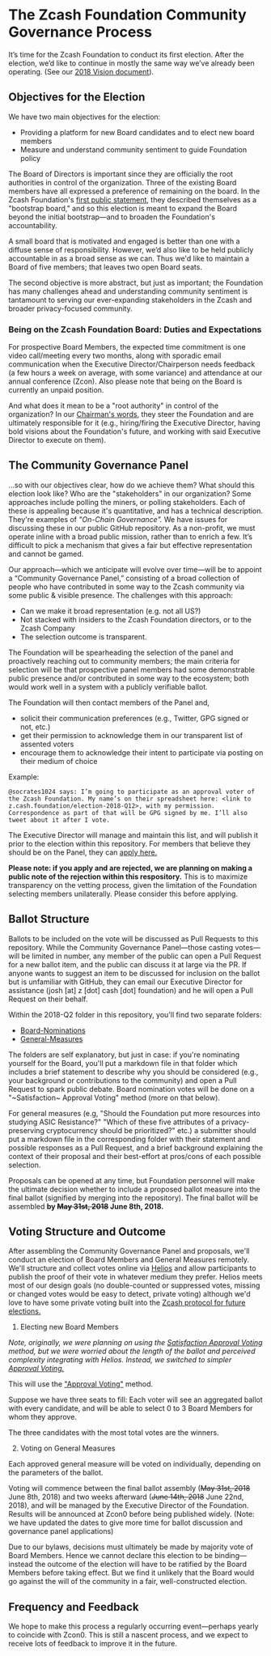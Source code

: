 # The Zcash Foundation Community Governance Process

It’s time for the Zcash Foundation to conduct its first election. After the election, we’d like to continue in mostly the same way we’ve already been operating. (See our [2018 Vision document](https://github.com/ZcashFoundation/ZcashFoundation/blob/master/2018-VISION.md)).

## Objectives for the Election

We have two main objectives for the election:

- Providing a platform for new Board candidates and to elect new board members
- Measure and understand community sentiment to guide Foundation policy

The Board of Directors is important since they are officially the root authorities in control of the organization. Three of the existing Board members have all expressed a preference of remaining on the board. In the Zcash Foundation's [first public statement](https://z.cash.foundation//blog/hello-world/), they described themselves as a "bootstrap board," and so this election is meant to expand the Board beyond the initial bootstrap—and to broaden the Foundation's accountability.

A small board that is motivated and engaged is better than one with a diffuse sense of responsibility. However, we’d also like to be held publicly accountable in as a broad sense as we can. Thus we'd like to maintain a Board of five members; that leaves two open Board seats.

The second objective is more abstract, but just as important; the Foundation has many challenges ahead and understanding community sentiment is tantamount to serving our ever-expanding stakeholders in the Zcash and broader privacy-focused community.

### Being on the Zcash Foundation Board: Duties and Expectations

For prospective Board Members, the expected time commitment is one video call/meeting every two months, along with sporadic email communication when the Executive Director/Chairperson needs feedback (a few hours a week on average, with some variance) and attendance at our annual conference (Zcon). Also please note that being on the Board is currently an unpaid position. 

And what does it mean to be a "root authority" in control of the organization? In our [Chairman's words](https://twitter.com/socrates1024/status/987374121892839424), they steer the Foundation and are ultimately responsible for it (e.g., hiring/firing the Executive Director, having bold visions about the Foundation's future, and working with said Executive Director to execute on them).

## The Community Governance Panel

...so with our objectives clear, how do we achieve them? What should this election look like? Who are the "stakeholders" in our organization? Some approaches include polling the miners, or polling stakeholders. Each of these is appealing because it's quantitative, and has a technical description. They're examples of _"On-Chain Governance"._ We have issues for discussing these in our public GitHub repository. As a non-profit, we must operate inline with a broad public mission, rather than to enrich a few. It’s difficult to pick a mechanism that gives a fair but effective representation and cannot be gamed.

Our approach—which we anticipate will evolve over time—will be to appoint a “Community Governance Panel,” consisting of a broad collection of people who have contributed in some way to the Zcash community via some public & visible presence. The challenges with this approach:

- Can we make it broad representation (e.g. not all US?)
- Not stacked with insiders to the Zcash Foundation directors, or to the Zcash Company
- The selection outcome is transparent.

The Foundation will be spearheading the selection of the panel and proactively reaching out to community members; the main criteria for selection will be that prospective panel members had some demonstrable public presence and/or contributed in some way to the ecosystem; both would work well in a system with a publicly verifiable ballot.

The Foundation will then contact members of the Panel and,
  - solicit their communication preferences (e.g., Twitter, GPG signed or not, etc.)
  - get their permission to acknowledge them in our transparent list of assented voters
  - encourage them to acknowledge their intent to participate via posting on their medium of choice

Example:
```
@socrates1024 says: I’m going to participate as an approval voter of the Zcash Foundation. My name’s on their spreadsheet here: <link to z.cash.foundation/election-2018-Q12>, with my permission. Correspondence as part of that will be GPG signed by me. I’ll also tweet about it after I vote.
```

The Executive Director will manage and maintain this list, and will publish it prior to the election within this repository. For members that believe they should be on the Panel, they can [apply here.](https://zcashfoundation.formstack.com/forms/community_governance)

**Please note: if you apply and are rejected, we are planning on making a public note of the rejection within this respository.** This is to maximize transparency on the vetting process, given the limitation of the Foundation selecting members unilaterally. Please consider this before applying.

## Ballot Structure

Ballots to be included on the vote will be discussed as Pull Requests to this repository. While the Community Governance Panel—those casting votes—will be limited in number, any member of the public can open a Pull Request for a new ballot item, and the public can discuss it at large via the PR. If anyone wants to suggest an item to be discussed for inclusion on the ballot but is unfamiliar with GitHub, they can email our Executive Director for assistance (josh [at] z [dot] cash [dot] foundation) and he will open a Pull Request on their behalf.

Within the 2018-Q2 folder in this repository, you'll find two separate folders:

- [Board-Nominations](2018-Q2/Board-Nominations)
- [General-Measures](2018-Q2/General-Measures)
 
The folders are self explanatory, but just in case: if you're nominating yourself for the Board, you'll put a markdown file in that folder which includes a brief statement to describe why you should be considered (e.g., your background or contributions to the community) and open a Pull Request to spark public debate. Board nomination votes will be done on a "~Satisfaction~ Approval Voting" method (more on that below).

For general measures (e.g, "Should the Foundation put more resources into studying ASIC Resistance?" "Which of these five attributes of a privacy-preserving cryptocurrency should be prioritized?" etc.) a submitter should put a markdown file in the corresponding folder with their statement and possible responses as a Pull Request, and a brief background explaining the context of their proposal and their best-effort at pros/cons of each possible selection.

Proposals can be opened at any time, but Foundation personnel will make the ultimate decision whether to include a proposed ballot measure into the final ballot (signified by merging into the repository). The final ballot will be assembled **by ~~May 31st, 2018~~ June 8th, 2018.**

## Voting Structure and Outcome

After assembling the Community Governance Panel and proposals, we'll conduct an election of Board Members and General Measures remotely. We'll structure and collect votes online via [Helios](https://vote.heliosvoting.org/) and allow participants to publish the proof of their vote in whatever medium they prefer. Helios meets most of our design goals (no double-counted or suppressed votes, missing or changed votes would be easy to detect, private voting) although we'd love to have some private voting built into the [Zcash protocol for future elections.](https://eprint.iacr.org/2017/585.pdf)

1. Electing new Board Members

*Note, originally, we were planning on using the [Satisfaction Approval Voting](https://en.wikipedia.org/wiki/Satisfaction_approval_voting) method, but we were worried about the length of the ballot and perceived complexity integrating with Helios. Instead, we switched to simpler [Approval Voting.](https://en.wikipedia.org/wiki/Satisfaction_approval_voting)*

This will use the ["Approval Voting"](https://en.wikipedia.org/wiki/Approval_voting) method.

Suppose we have three seats to fill: Each voter will see an aggregated ballot with every candidate, and will be able to select 0 to 3 Board Members for whom they approve.

The three candidates with the most total votes are the winners.

2. Voting on General Measures

Each approved general measure will be voted on individually, depending on the parameters of the ballot.

Voting will commence between the final ballot assembly (~~May 31st, 2018~~ June 8th, 2018) and two weeks afterward (~~June 14th, 2018~~ June 22nd, 2018), and will be managed by the Executive Director of the Foundation. Results will be announced at Zcon0 before being published widely. (Note: we have updated the dates to give more time for ballot discussion and governance panel applications)

Due to our bylaws, decisions must ultimately be made by majority vote of Board Members. Hence we cannot declare this election to be binding—instead the outcome of the election will have to be ratified by the Board Members before taking effect. But we find it unlikely that the Board would go against the will of the community in a fair, well-constructed election.


## Frequency and Feedback

We hope to make this process a regularly occurring event—perhaps yearly to coincide with Zcon0. This is still a nascent process, and we expect to receive lots of feedback to improve it in the future.
